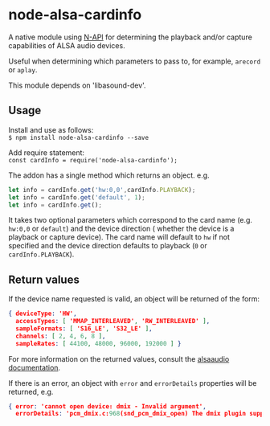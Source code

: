 # node-alsa-cardinfo

A native module using [N-API](https://nodejs.org/api/n-api.html) for determining the playback and/or capture capabilities of ALSA audio devices.

Useful when determining which parameters to pass to, for example, `arecord` or `aplay`.

This module depends on 'libasound-dev'.

## Usage

Install and use as follows:<br> 
`$ npm install node-alsa-cardinfo --save`<br>

Add require statement:<br>
`const cardInfo = require('node-alsa-cardinfo');`<br>

The addon has a single method which returns an object. e.g.

```javascript
let info = cardInfo.get('hw:0,0',cardInfo.PLAYBACK);
let info = cardInfo.get('default', 1);
let info = cardInfo.get();
```

It takes two optional parameters which correspond to the card name (e.g. `hw:0,0` or `default`) and the device direction ( whether the device is a playback or capture device).
The card name will default to `hw` if not specified and the device direction defaults to playback (`0` or `cardInfo.PLAYBACK`).

## Return values

If the device name requested is valid, an object will be returned of the form:

```json
{ deviceType: 'HW',
  accessTypes: [ 'MMAP_INTERLEAVED', 'RW_INTERLEAVED' ],
  sampleFormats: [ 'S16_LE', 'S32_LE' ],
  channels: [ 2, 4, 6, 8 ],
  sampleRates: [ 44100, 48000, 96000, 192000 ] }
```

For more information on the returned values, consult the [alsaaudio documentation](https://larsimmisch.github.io/pyalsaaudio/libalsaaudio.html).

If there is an error, an object with `error` and `errorDetails` properties will be returned, e.g.

```json
{ error: 'cannot open device: dmix - Invalid argument',
  errorDetails: 'pcm_dmix.c:968(snd_pcm_dmix_open) The dmix plugin supports only playback stream' }
```
